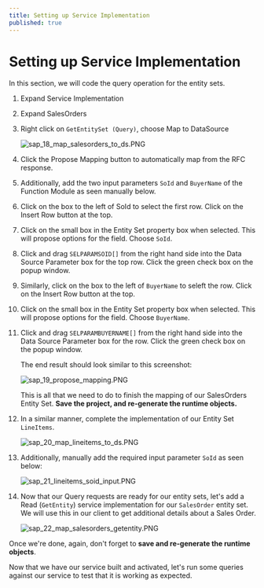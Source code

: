 ```yaml
---
title: Setting up Service Implementation
published: true
---
```


# Setting up Service Implementation

In this section, we will code the query operation for the entity sets.

1. Expand Service Implementation
1. Expand SalesOrders
1. Right click on `GetEntitySet (Query)`, choose Map to DataSource

    ![sap_18_map_salesorders_to_ds.PNG]({{site.baseurl}}/img/sap_18_map_salesorders_to_ds.PNG)

1. Click the Propose Mapping button to automatically map from the RFC response.
1. Additionally, add the two input parameters `SoId` and `BuyerName` of the Function Module as seen manually below.
1. Click on the box to the left of SoId to select the first row. Click on the Insert Row button at the top.
1. Click on the small box in the Entity Set property box when selected. This will propose options for the field. Choose `SoId`.
1. Click and drag `SELPARAMSOID[]` from the right hand side into the Data Source Parameter box for the top row. Click the green check box on the popup window.

1. Similarly, click on the box to the left of `BuyerName` to seleft the row. Click on the Insert Row button at the top.
1. Click on the small box in the Entity Set property box when selected. This will propose options for the field. Choose `BuyerName`.
1. Click and drag `SELPARAMBUYERNAME[]` from the right hand side into the Data Source Parameter box for the row. Click the green check box on the popup window.

    The end result should look similar to this screenshot:

    ![sap_19_propose_mapping.PNG]({{site.baseurl}}/img/sap_19_propose_mapping.PNG)

    This is all that we need to do to finish the mapping of our SalesOrders Entity Set. **Save the project, and re-generate the runtime objects.**

1. In a similar manner, complete the implementation of our Entity Set `LineItems`.

    ![sap_20_map_lineitems_to_ds.PNG]({{site.baseurl}}/img/sap_20_map_lineitems_to_ds.PNG)

1. Additionally, manually add the required input parameter `SoId` as seen below:

   ![sap_21_lineitems_soid_input.PNG]({{site.baseurl}}/img/sap_21_lineitems_soid_input.PNG)

1. Now that our Query requests are ready for our entity sets, let's add a Read (`GetEntity`) service implementation for our `SalesOrder` entity set. We will use this in our client to get additional details about a Sales Order.

    ![sap_22_map_salesorders_getentity.PNG]({{site.baseurl}}/img/sap_22_map_salesorders_getentity.PNG)

Once we're done, again, don't forget to **save and re-generate the runtime objects**.

Now that we have our service built and activated, let's run some queries against our service to test that it is working as expected.
